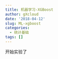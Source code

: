 ```yaml
---
title: 机器学习-XGBoost
author: gXcloud
date: '2018-04-12'
slug: ML-xgboost
categories:
  - 统计基础
tags: []
---
```


开始实验了